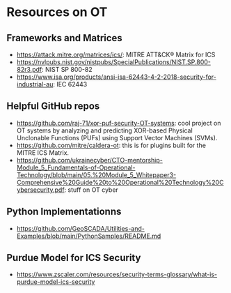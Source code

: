 # Resources on OT

## Frameworks and Matrices
- https://attack.mitre.org/matrices/ics/: MITRE ATT&CK® Matrix for ICS
- https://nvlpubs.nist.gov/nistpubs/SpecialPublications/NIST.SP.800-82r3.pdf: NIST SP 800-82
- https://www.isa.org/products/ansi-isa-62443-4-2-2018-security-for-industrial-au: IEC 62443
## Helpful GitHub repos
- https://github.com/raj-71/xor-puf-security-OT-systems: cool project on OT systems by analyzing and predicting XOR-based Physical Unclonable Functions (PUFs) using Support Vector Machines (SVMs).
- https://github.com/mitre/caldera-ot: this is for plugins built for the MITRE ICS Matrix.
- https://github.com/ukrainecyber/CTO-mentorship-Module_5_Fundamentals-of-Operational-Technology/blob/main/05.%20Module_5_Whitepaper3-Comprehensive%20Guide%20to%20Operational%20Technology%20Cybersecurity.pdf: stuff on OT cyber

## Python Implementationns
- https://github.com/GeoSCADA/Utilities-and-Examples/blob/main/PythonSamples/README.md

## Purdue Model for ICS Security
- https://www.zscaler.com/resources/security-terms-glossary/what-is-purdue-model-ics-security
